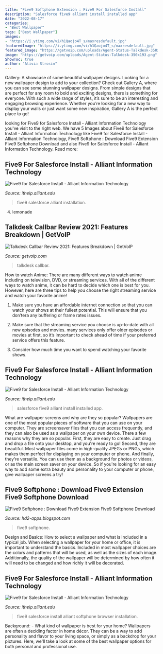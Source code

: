 ```yaml
---
title: "Five9 Softphone Extension : Five9 For Salesforce Install"
description: "Salesforce five9 alliant install installed app"
date: "2022-08-17"
categories:
- "Best Wallpaper"
tags: ["Best Wallpaper"]
images:
- "https://i.ytimg.com/vi/h1Qaojo4T_s/maxresdefault.jpg"
featuredImage: "https://i.ytimg.com/vi/h1Qaojo4T_s/maxresdefault.jpg"
featured_image: "https://getvoip.com/uploads/Agent-Status-Talkdesk-350x193.png"
image: "https://getvoip.com/uploads/Agent-Status-Talkdesk-350x193.png"
ShowToc: true
author: "Alivia Strosin"
---
```



Gallery: A showcase of some beautiful wallpaper designs.
Looking for a new wallpaper design to add to your collection? Check out Gallery A, where you can see some stunning wallpaper designs. From simple designs that are perfect for any room to bold and exciting designs, there is something for everyone. With such a wide range of styles, it’s sure to be an interesting and engaging browsing experience. Whether you’re looking for a new way to display your walls or just want some new inspiration, Gallery A is the perfect place to go!
		
		
		
		
		
		
		
	

		
looking for Five9 for Salesforce Install - Alliant Information Technology you've visit to the right web. We have 5 Images about Five9 for Salesforce Install - Alliant Information Technology like Five9 for Salesforce Install - Alliant Information Technology, Five9 Softphone : Download Five9 Extension Five9 Softphone Download and also Five9 for Salesforce Install - Alliant Information Technology. Read more:
		
    
## Five9 For Salesforce Install - Alliant Information Technology

<img loading=lazy src="https://ithelp.alliant.edu/uploads/2/2/4/5/2245311/screen-shot-2020-11-02-at-07-25-49_orig.png" onerror="this.onerror=null;this.src='https://tse4.mm.bing.net/th?id=OIP.sW0BUwd8aBGyNVsFWn6yVQHaDx&amp;pid=15.1';" alt="Five9 for Salesforce Install - Alliant Information Technology">

_Source: ithelp.alliant.edu_

>five9 salesforce alliant installation. 

	

4. lemonade 

    
## Talkdesk Callbar Review 2021: Features Breakdown | GetVoIP

<img loading=lazy src="https://getvoip.com/uploads/Agent-Status-Talkdesk-350x193.png" onerror="this.onerror=null;this.src='https://tse4.mm.bing.net/th?id=OIP.y_QXkR3Imcl6kYtEq81vOQAAAA&amp;pid=15.1';" alt="Talkdesk Callbar Review 2021: Features Breakdown | GetVoIP">

_Source: getvoip.com_

>talkdesk callbar. 

	

How to watch Anime: There are many different ways to watch anime including on television, DVD, or streaming services.
With all of the different ways to watch anime, it can be hard to decide which one is best for you. However, here are three tips to help you choose the right streaming service and watch your favorite anime!
1. Make sure you have an affordable internet connection so that you can watch your shows at their fullest potential. This will ensure that you don’tera any buffering or frame rates issues.

2. Make sure that the streaming service you choose is up-to-date with all new episodes and movies. many services only offer older episodes or movies at first, so it’s important to check ahead of time if your preferred service offers this feature.

3. Consider how much time you want to spend watching your favorite shows.

    
## Five9 For Salesforce Install - Alliant Information Technology

<img loading=lazy src="https://ithelp.alliant.edu/uploads/2/2/4/5/2245311/screen-shot-2020-11-02-at-07-26-25_orig.png" onerror="this.onerror=null;this.src='https://tse2.mm.bing.net/th?id=OIP.6gx05vLTsIg36mt4xMsINQHaDV&amp;pid=15.1';" alt="Five9 for Salesforce Install - Alliant Information Technology">

_Source: ithelp.alliant.edu_

>salesforce five9 alliant install installed app. 

	

What are wallpaper screens and why are they so popular?
Wallpapers are one of the most popular pieces of software that you can use on your computer. They are screensaver files that you can access frequently, and they can also be used as a wallpaper on your own device. There a few reasons why they are so popular. First, they are easy to create. Just drag and drop a file onto your desktop, and you're ready to go! Second, they are beautiful. Most wallpaper files come in high-quality JPEGs or PNGs, which makes them perfect for displaying on your computer or phone. And finally, they're versatile. You can use them as a background for photos or videos, or as the main screen saver on your device. So if you're looking for an easy way to add some extra beauty and personality to your computer or phone, give wallpaper screens a try!

    
## Five9 Softphone : Download Five9 Extension Five9 Softphone Download

<img loading=lazy src="https://i.ytimg.com/vi/h1Qaojo4T_s/maxresdefault.jpg" onerror="this.onerror=null;this.src='https://tse4.mm.bing.net/th?id=OIP.ARAbXTDgasFSefoJxXT_bwHaEK&amp;pid=15.1';" alt="Five9 Softphone : Download Five9 Extension Five9 Softphone Download">

_Source: hd2-apps.blogspot.com_

>five9 softphone. 

	

Design and Basics: How to select a wallpaper and what is included in a typical job.
When selecting a wallpaper for your home or office, it is important to understand the basics. Included in most wallpaper choices are the colors and patterns that will be used, as well as the sizes of each image. Additionally, the quality of the wallpaper will be determined by how often it will need to be changed and how richly it will be decorated.

    
## Five9 For Salesforce Install - Alliant Information Technology

<img loading=lazy src="https://ithelp.alliant.edu/uploads/2/2/4/5/2245311/screen-shot-2020-11-02-at-07-24-24_orig.png" onerror="this.onerror=null;this.src='https://tse2.mm.bing.net/th?id=OIP.mwlcEHabVUtCRO6mzvn1OAHaEV&amp;pid=15.1';" alt="Five9 for Salesforce Install - Alliant Information Technology">

_Source: ithelp.alliant.edu_

>five9 salesforce install alliant softphone browser installation. 

	

Background: - What kind of wallpaper is best for your home?
Wallpapers are often a deciding factor in home décor. They can be a way to add personality and flavor to your living space, or simply as a backdrop for your pictures. Here, we'll take a look at some of the best wallpaper options for both personal and professional use.

